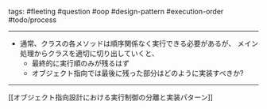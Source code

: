 tags:
	#fleeting 
	#question 
	#oop 
	#design-pattern 
	#execution-order
	#todo/process 

---
* 通常、クラスの各メソッドは順序関係なく実行できる必要があるが、
  メイン処理からクラスを適切に切り出していくと、
	* 最終的に実行順のみが残るはず
	* オブジェクト指向では最後に残った部分はどのように実装すべきか?

---
[[オブジェクト指向設計における実行制御の分離と実装パターン]]
